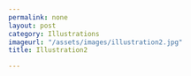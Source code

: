 ```yaml
---
permalink: none
layout: post
category: Illustrations
imageurl: "/assets/images/illustration2.jpg"
title: Illustration2

---
```

